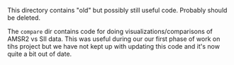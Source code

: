This directory contains "old" but possibly still useful code. Probably should be
deleted.

The `compare` dir contains code for doing visualizations/comparisons of AMSR2 vs SII data. This was useful during our our first phase of work on tihs project but we have not kept up with updating this code and it's now quite a bit out of date.
